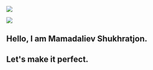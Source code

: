 ![](https://www.lambdatest.com/resources/images/news24.gif](https://user-images.githubusercontent.com/74038190/219923809-b86dc415-a0c2-4a38-bc88-ad6cf06395a8.gif))

![](https://www.lambdatest.com/resources/images/news24.gif)

## Hello, I am Mamadaliev Shukhratjon.
## Let's make it perfect.



